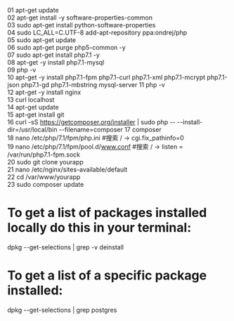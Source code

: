 01  apt-get update  
02  apt-get install -y software-properties-common  
03  sudo apt-get install python-software-properties  
04  sudo LC_ALL=C.UTF-8 add-apt-repository ppa:ondrej/php  
05  sudo apt-get update  
06  sudo apt-get purge php5-common -y  
07  sudo apt-get install php7.1 -y  
08  apt-get -y install php7.1-mysql  
09  php -v  
10  apt-get -y install php7.1-fpm php7.1-curl php7.1-xml php7.1-mcrypt php7.1-json php7.1-gd php7.1-mbstring mysql-server
11  php -v  
12  apt-get -y install nginx  
13  curl localhost   
14  apt-get update  
15  apt-get install git  
16  curl -sS https://getcomposer.org/installer | sudo php -- --install-dir=/usr/local/bin --filename=composer
17  composer  
18  nano /etc/php/7.1/fpm/php.ini   #搜索 / ->  cgi.fix_pathinfo=0  
19  nano /etc/php/7.1/fpm/pool.d/www.conf    #搜索 / ->  listen = /var/run/php7.1-fpm.sock  
20  sudo git clone yourapp  
21  nano /etc/nginx/sites-available/default   
22  cd /var/www/yourapp  
23  sudo composer update  
  
# To get a list of packages installed locally do this in your terminal:  
dpkg --get-selections | grep -v deinstall  

# To get a list of a specific package installed:  
dpkg --get-selections | grep postgres  
